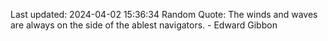 Last updated: 2024-04-02 15:36:34
Random Quote: The winds and waves are always on the side of the ablest navigators. - Edward Gibbon